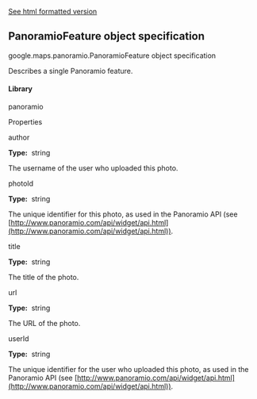 [See html formatted version](https://huasofoundries.github.io/google-maps-documentation/PanoramioFeature.html)


PanoramioFeature object specification
-------------------------------------

google.maps.panoramio.PanoramioFeature object specification

Describes a single Panoramio feature.

#### Library

panoramio

Properties

author

**Type:**  string

The username of the user who uploaded this photo.

photoId

**Type:**  string

The unique identifier for this photo, as used in the Panoramio API (see [http://www.panoramio.com/api/widget/api.html](http://www.panoramio.com/api/widget/api.html)).

title

**Type:**  string

The title of the photo.

url

**Type:**  string

The URL of the photo.

userId

**Type:**  string

The unique identifier for the user who uploaded this photo, as used in the Panoramio API (see [http://www.panoramio.com/api/widget/api.html](http://www.panoramio.com/api/widget/api.html)).